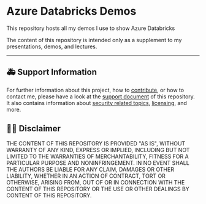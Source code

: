 # Azure Databricks Demos

This repository hosts all my demos I use to show Azure Databricks

The content of this repository is intended only as a supplement to my presentations, demos, and lectures.

---

## :ambulance: Support Information

For further information about this project, how to [contribute](CONTRIBUTING.md), or how to contact me, please have a look at the [support document](SUPPORT.md) of this repository. It also contains information about [security related topics](SECURITY.md), [licensing](LICENSE.md), and more.  

## :man_judge: Disclaimer

THE CONTENT OF THIS REPOSITORY IS PROVIDED "AS IS", WITHOUT WARRANTY OF ANY KIND, EXPRESS OR IMPLIED, INCLUDING BUT NOT LIMITED TO THE WARRANTIES OF MERCHANTABILITY, FITNESS FOR A PARTICULAR PURPOSE AND NONINFRINGEMENT. IN NO EVENT SHALL THE AUTHORS BE LIABLE FOR ANY CLAIM, DAMAGES OR OTHER LIABILITY, WHETHER IN AN ACTION OF CONTRACT, TORT OR OTHERWISE, ARISING FROM, OUT OF OR IN CONNECTION WITH THE CONTENT OF THIS REPOSITORY OR THE USE OR OTHER DEALINGS BY CONTENT OF THIS REPOSITORY.